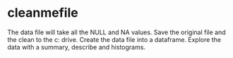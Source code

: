 # cleanmefile
The data file will take all the NULL and NA values. Save the original file and the clean to the c: drive. Create the data file into a dataframe.  Explore the data with a summary, describe and histograms.

